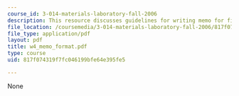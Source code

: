 ```yaml
---
course_id: 3-014-materials-laboratory-fall-2006
description: This resource discusses guidelines for writing memo for final exam.
file_location: /coursemedia/3-014-materials-laboratory-fall-2006/817f074319f7fc046199bfe64e395fe5_w4_memo_format.pdf
file_type: application/pdf
layout: pdf
title: w4_memo_format.pdf
type: course
uid: 817f074319f7fc046199bfe64e395fe5

---
```

None